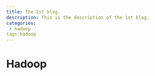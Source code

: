 ```yaml
---
title: The 1st blog.
description: This is the description of the 1st blog.
categories:
 - hadoop
tags:hadoop
---
```


# Hadoop

